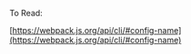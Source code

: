 To Read:

[https://webpack.js.org/api/cli/#config-name](https://webpack.js.org/api/cli/#config-name)